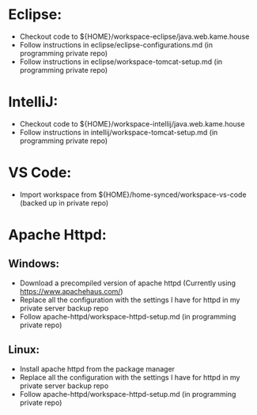 # Eclipse:

* Checkout code to ${HOME}/workspace-eclipse/java.web.kame.house
* Follow instructions in eclipse/eclipse-configurations.md (in programming private repo)
* Follow instructions in eclipse/workspace-tomcat-setup.md (in programming private repo)

# IntelliJ:

* Checkout code to ${HOME}/workspace-intellij/java.web.kame.house
* Follow instructions in intellij/workspace-tomcat-setup.md (in programming private repo)

# VS Code:

* Import workspace from ${HOME}/home-synced/workspace-vs-code (backed up in private repo)

# Apache Httpd:

## Windows:

* Download a precompiled version of apache httpd (Currently using https://www.apachehaus.com/)
* Replace all the configuration with the settings I have for httpd in my private server backup repo
* Follow apache-httpd/workspace-httpd-setup.md (in programming private repo)

## Linux:

* Install apache httpd from the package manager
* Replace all the configuration with the settings I have for httpd in my private server backup repo
* Follow apache-httpd/workspace-httpd-setup.md (in programming private repo)
